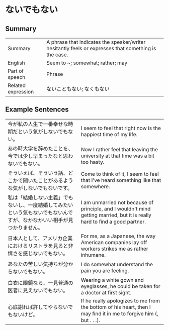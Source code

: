 # ないでもない

## Summary

<table><tr>   <td>Summary</td>   <td>A phrase that indicates the speaker/writer hesitantly feels or expresses that something is the case.</td></tr><tr>   <td>English</td>   <td>Seem to ~; somewhat; rather; may</td></tr><tr>   <td>Part of speech</td>   <td>Phrase</td></tr><tr>   <td>Related expression</td>   <td>ないこともない; なくもない</td></tr></table>

## Example Sentences

<table><tr>   <td>今が私の人生で一番幸せな時期だという気がしないでもない。</td>   <td>I seem to feel that right now is the happiest time of my life.</td></tr><tr>   <td>あの時大学を辞めたことを、今では少し早まったなと思わないでもない。</td>   <td>Now I rather feel that leaving the university at that time was a bit too hasty.</td></tr><tr>   <td>そういえば、そういう話、どこかで聞いたことがあるような気がしないでもないです。</td>   <td>Come to think of it, I seem to feel that I've heard something like that somewhere.</td></tr><tr>   <td>私は「結婚しない主義」でもないし、一度結婚してみたいという気もないでもないんですが、なかなかいい相手が見つかりません。</td>   <td>I am unmarried not because of principle, and I wouldn't mind getting married, but it is really hard to ﬁnd a good partner.</td></tr><tr>   <td>日本人として、アメリカ企業におけるリストラを見ると非情さを感じないでもない。</td>   <td>For me, as a Japanese, the way American companies lay off workers strikes me as rather inhumane.</td></tr><tr>   <td>あなたの苦しい気持ちが分からないでもない。</td>   <td>I do somewhat understand the pain you are feeling.</td></tr><tr>   <td>白衣に眼鏡なら、一見普通の医者に見えないでもない。</td>   <td>Wearing a white gown and eyeglasses, he could be taken for a doctor at first sight.</td></tr><tr>   <td>心底謝れば許してやらないでもないけど。</td>   <td>If he really apologizes to me from the bottom of his heart, then I may ﬁnd it in me to forgive him (, but . . .).</td></tr></table>

